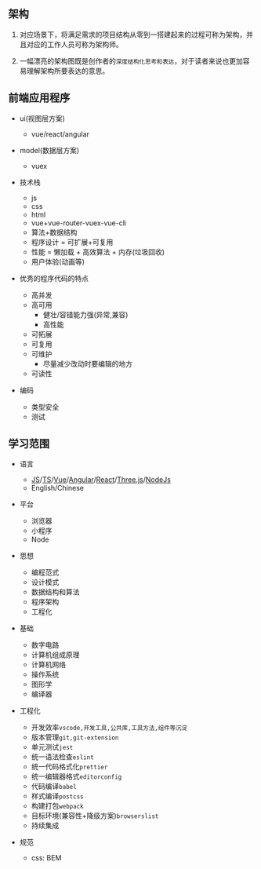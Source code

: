## 架构

1. 对应场景下，将满足需求的项目结构从零到一搭建起来的过程可称为架构，并且对应的工作人员可称为架构师。

2. 一幅漂亮的架构图既是创作者的`深度结构化思考和表达`，对于读者来说也更加容易理解架构所要表达的意思。

## 前端应用程序

- ui(视图层方案)

  - vue/react/angular

- model(数据层方案)

  - vuex

- 技术栈

  - js
  - css
  - html
  - vue+vue-router-vuex-vue-cli
  - 算法+数据结构
  - 程序设计 = 可扩展+可复用
  - 性能 = 懒加载 + 高效算法 + 内存(垃圾回收)
  - 用户体验(动画等)

- 优秀的程序代码的特点

  - 高并发
  - 高可用
    - 健壮/容错能力强(异常,兼容)
    - 高性能
  - 可拓展
  - 可复用
  - 可维护
    - 尽量减少改动时要编辑的地方
  - 可读性

- 编码

  - 类型安全
  - 测试

## 学习范围

- 语言

  - [JS](https://github.com/tc39)/[TS](https://github.com/microsoft/TypeScript)/[Vue](https://github.com/vuejs/vue)/[Angular](https://github.com/angular/angular)/[React](https://github.com/facebook/react)/[Three.js](https://github.com/mrdoob/three.js)/[NodeJs](https://github.com/nodejs/node)
  - English/Chinese

- 平台

  - 浏览器
  - 小程序
  - Node

- 思想

  - 编程范式
  - 设计模式
  - 数据结构和算法
  - 程序架构
  - 工程化

- 基础

  - 数字电路
  - 计算机组成原理
  - 计算机网络
  - 操作系统
  - 图形学
  - 编译器

- 工程化

  - 开发效率`vscode,开发工具,公共库,工具方法,组件等沉淀`
  - 版本管理`git,git-extension`
  - 单元测试`jest`
  - 统一语法检查`eslint`
  - 统一代码格式化`prettier`
  - 统一编辑器格式`editorconfig`
  - 代码编译`babel`
  - 样式编译`postcss`
  - 构建打包`webpack`
  - 目标环境(兼容性+降级方案)`browserslist`
  - 持续集成

- 规范

  - css: BEM
